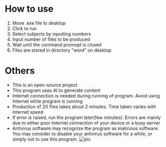 # How to use
1. Move .exe file to desktop
2. Click to run
3. Select subjects by inputting numbers
4. Input number of files to be produced
5. Wait until the command promopt is closed
6. Files are stored in directory "word" on desktop

# Others
- This is an open-source project
- This program uses AI to generate content
- Internet connection is needed during running of program. Avoid using Internet while program is running
- Production of 20 files takes about 2 minutes. Time taken varies with Internet speed
- If error is raised, run the program later(few minutes). Errors are mainly due to either poor Internet connection of your device or a busy server
- Antivirus software may recognize the program as malicious software. You may consider to disable your antivirus software for a while, or simply not to use this program. 
![pic](https://github.com/user-attachments/assets/fbbf1e85-a4c7-4545-b4fa-dfa1bcbe6ae7)
